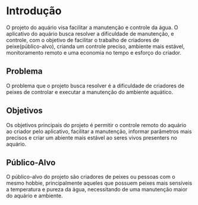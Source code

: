 # Introdução

O projeto do aquário visa facilitar a manutenção e controle da água. O aplicativo do aquário busca resolver a dificuldade de manutenção, e controle, com o objetivo de facilitar o trabalho de criadores de peixe(público-alvo), crianda um controle preciso, ambiente mais estável, monitoramento remoto e uma economia no tempo e esforço do criador.

## Problema

O problema que o projeto busca resolver é a dificuldade de criadores de peixes de controlar e executar a manutenção do ambiente aquático.

## Objetivos

Os objetivos principais do projeto é permitir o controle remoto do aquário ao criador pelo aplicativo, facilitar a manutenção, informar parâmetros mais precisos e criar um abiente mais estável ao seres vivos presenters no aquário.
 
## Público-Alvo

O público-alvo do projeto são criadores de peixes ou pessoas com o mesmo hobbie, principalmente aqueles que possuem peixes mais sensíveis a temperatura e pureza da água, necessitando de uma manutenção maior do aquário e ambiente.

